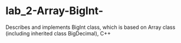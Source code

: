 # lab_2-Array-BigInt-
Describes and implements BigInt class, which is based on Array class (including inherited class BigDecimal), C++
